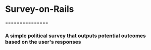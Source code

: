 # Survey-on-Rails
===============

### A simple political survey that outputs potential outcomes based on the user's responses

 